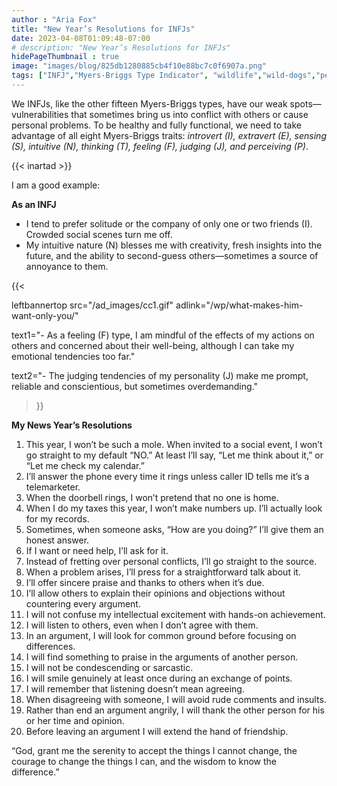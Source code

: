 ```yaml
---
author : "Aria Fox"
title: "New Year’s Resolutions for INFJs"
date: 2023-04-08T01:09:48-07:00
# description: "New Year’s Resolutions for INFJs"
hidePageThumbnail : true 
image: "images/blog/825db1280885cb4f10e88bc7c0f6907a.png"
tags: ["INFJ","Myers-Briggs Type Indicator", "wildlife","wild-dogs","pets","animal-welfare"]
---
```



<!-- This is **bold** text, and this is *emphasized* text.
![infp_injf table](/infp_injf-table.jpg)
Visit the [Hugo](https://gohugo.io) website! -->

<!-- https://beaconstreetusa.com/wp/am/ -->

We INFJs, like the other fifteen Myers-Briggs types, have our weak spots—vulnerabilities that sometimes bring us into conflict with others or cause personal problems. To be healthy and fully functional, we need to take advantage of all eight Myers-Briggs traits: *introvert (I), extravert (E), sensing (S), intuitive (N), thinking (T), feeling (F), judging (J), and perceiving (P)*.

{{< inartad >}}

I am a good example:

**As an INFJ**
- I tend to prefer solitude or the company of only one or two friends (I). Crowded social scenes turn me off.
- My intuitive nature (N) blesses me with creativity, fresh insights into the future, and the ability to second-guess others—sometimes a source of annoyance to them.

{{< 

leftbannertop src="/ad_images/cc1.gif" adlink="/wp/what-makes-him-want-only-you/"  

text1="- As a feeling (F) type, I am mindful of the effects of my actions on others and concerned about their well-being, although I can take my emotional tendencies too far." 

text2="- The judging tendencies of my personality (J) make me prompt, reliable and conscientious, but sometimes overdemanding."

>}}



**My News Year’s Resolutions** 

1. This year, I won’t be such a mole. When invited to a social event, I won’t go straight to my default “NO.” At least I’ll say, “Let me think about it,” or “Let me check my calendar.”
2. I’ll answer the phone every time it rings unless caller ID tells me it’s a telemarketer.
3. When the doorbell rings, I won’t pretend that no one is home.
4. When I do my taxes this year, I won’t make numbers up. I’ll actually look for my records.
5. Sometimes, when someone asks, “How are you doing?” I’ll give them an honest answer.
6. If I want or need help, I’ll ask for it.
7. Instead of fretting over personal conflicts, I’ll go straight to the source.
8. When a problem arises, I’ll press for a straightforward talk about it.
9. I’ll offer sincere praise and thanks to others when it’s due.
10. I’ll allow others to explain their opinions and objections without countering every argument.
11. I will not confuse my intellectual excitement with hands-on achievement.
12. I will listen to others, even when I don’t agree with them.
13. In an argument, I will look for common ground  before focusing on differences.
14. I will find something to  praise in the arguments of another person.
15. I will not be condescending or sarcastic.
16. I will smile genuinely at least once during an exchange of points.
17. I will remember that listening doesn’t mean agreeing.
18. When  disagreeing with someone, I will avoid rude comments and insults.
19. Rather than end an argument angrily, I will thank the other person for his or her time and opinion.
20. Before leaving an argument I will extend the hand of friendship.

“God, grant me the serenity to accept the things I cannot change,
the courage to change the things I can,
and the wisdom to know the difference.”
